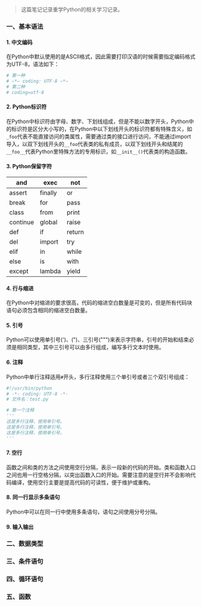 > 这篇笔记记录重学Python的相关学习记录。

### 一、基本语法

#### 1. 中文编码

在Python中默认使用的是ASCII格式，因此需要打印汉语的时候需要指定编码格式为UTF-8，语法如下：

```python
# 第一种
# —*— coding: UTF-8 —*—
# 第二种
# coding=utf-8
```

#### 2. Python标识符

在Python中标识符由字母、数字、下划线组成，但是不能以数字开头，Python中的标识符是区分大小写的，在Python中以下划线开头的标识符都有特殊含义，如`_foo`代表不能直接访问的类属性，需要通过类的接口进行访问，不能通过import导入，以双下划线开头的`__foo`代表类的私有成员，以双下划线开头和结尾的`__foo__`代表Python里特殊方法的专用标识，如`__init__()`代表类的构造函数。

#### 3. Python保留字符

| and      | exec    | not    |
| -------- | ------- | ------ |
| assert   | finally | or     |
| break    | for     | pass   |
| class    | from    | print  |
| continue | global  | raise  |
| def      | if      | return |
| del      | import  | try    |
| elif     | in      | while  |
| else     | is      | with   |
| except   | lambda  | yield  |

#### 4. 行与缩进

在Python中对缩进的要求很高，代码的缩进空白数量是可变的，但是所有代码块语句必须包含相同的缩进空白数量。

#### 5. 引号

Python可以使用单引号(')、(")、三引号(""")来表示字符串，引号的开始和结束必须是相同类型，其中三引号可以由多行组成，编写多行文本时使用。

#### 6. 注释

Python中单行注释适用`#`开头，多行注释使用三个单引号或者三个双引号组成：

```python
#!/usr/bin/python
# -*- coding: UTF-8 -*-
# 文件名：test.py

# 第一个注释
'''
这是多行注释，使用单引号。
这是多行注释，使用单引号。
这是多行注释，使用单引号。
'''
```

#### 7. 空行

函数之间和类的方法之间使用空行分隔，表示一段新的代码的开始。类和函数入口之间也用一行空格分隔，以突出函数入口的开始。需要注意的是空行并不会影响代码编译，使用空行主要是提高代码的可读性，便于维护或重构。

#### 8. 同一行显示多条语句

Python中可以在同一行中使用多条语句，语句之间使用分号分隔。

#### 9. 输入输出





### 二、数据类型

### 三、条件语句

### 四、循环语句

### 五、函数